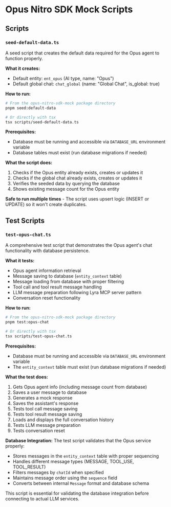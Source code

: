 # Opus Nitro SDK Mock Scripts

## Scripts

### `seed-default-data.ts`

A seed script that creates the default data required for the Opus agent to function properly.

**What it creates:**
- Default entity: `ent_opus` (AI type, name: "Opus")
- Default global chat: `chat_global` (name: "Global Chat", is_global: true)

**How to run:**
```bash
# From the opus-nitro-sdk-mock package directory
pnpm seed:default-data

# Or directly with tsx
tsx scripts/seed-default-data.ts
```

**Prerequisites:**
- Database must be running and accessible via `DATABASE_URL` environment variable
- Database tables must exist (run database migrations if needed)

**What the script does:**
1. Checks if the Opus entity already exists, creates or updates it
2. Checks if the global chat already exists, creates or updates it
3. Verifies the seeded data by querying the database
4. Shows existing message count for the Opus entity

**Safe to run multiple times** - The script uses upsert logic (INSERT or UPDATE) so it won't create duplicates.

## Test Scripts

### `test-opus-chat.ts`

A comprehensive test script that demonstrates the Opus agent's chat functionality with database persistence.

**What it tests:**
- Opus agent information retrieval
- Message saving to database (`entity_context` table)
- Message loading from database with proper filtering
- Tool call and tool result message handling
- LLM message preparation following Lyra MCP server pattern
- Conversation reset functionality

**How to run:**
```bash
# From the opus-nitro-sdk-mock package directory
pnpm test:opus-chat

# Or directly with tsx
tsx scripts/test-opus-chat.ts
```

**Prerequisites:**
- Database must be running and accessible via `DATABASE_URL` environment variable
- The `entity_context` table must exist (run database migrations if needed)

**What the test does:**
1. Gets Opus agent info (including message count from database)
2. Saves a user message to database
3. Generates a mock response
4. Saves the assistant's response
5. Tests tool call message saving
6. Tests tool result message saving
7. Loads and displays the full conversation history
8. Tests LLM message preparation
9. Tests conversation reset

**Database Integration:**
The test script validates that the Opus service properly:
- Stores messages in the `entity_context` table with proper sequencing
- Handles different message types (MESSAGE, TOOL_USE, TOOL_RESULT)
- Filters messages by `chatId` when specified
- Maintains message order using the `sequence` field
- Converts between internal `Message` format and database schema

This script is essential for validating the database integration before connecting to actual LLM services. 